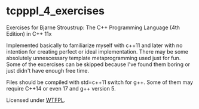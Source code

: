 # tcpppl_4_exercises
Exercises for Bjarne Stroustrup: The C++ Programming Language (4th Edition) in C++ 11x

Implemented basically to familiarize myself with c++11 and later with no intention for creating perfect or ideal implementation. There may be some absolutely unnescessary template metaprogramming used just for fun. Some of the excercises can be skipped because I've found them boring or just didn't have enough free time.

Files should be compiled with std=c++11 switch for g++. Some of them may require C++14 or even 17 and g++ version 5. 

Licensed under [WTFPL](http://www.wtfpl.net/).
